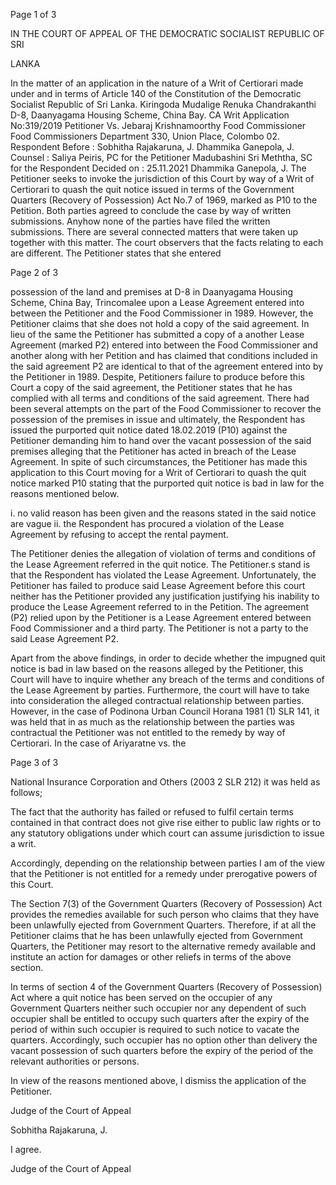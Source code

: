 Page 1 of 3

IN THE COURT OF APPEAL OF THE DEMOCRATIC SOCIALIST REPUBLIC OF SRI

LANKA

In the matter of an application in the nature of a Writ of Certiorari made under and in terms of Article 140 of the Constitution of the Democratic Socialist Republic of Sri Lanka. Kiringoda Mudalige Renuka Chandrakanthi D-8, Daanyagama Housing Scheme, China Bay. CA Writ Application No:319/2019 Petitioner Vs. Jebaraj Krishnamoorthy Food Commissioner Food Commissioners Department 330, Union Place, Colombo 02. Respondent Before : Sobhitha Rajakaruna, J. Dhammika Ganepola, J. Counsel : Saliya Peiris, PC for the Petitioner Madubashini Sri Meththa, SC for the Respondent Decided on : 25.11.2021 Dhammika Ganepola, J. The Petitioner seeks to invoke the jurisdiction of this Court by way of a Writ of Certiorari to quash the quit notice issued in terms of the Government Quarters (Recovery of Possession) Act No.7 of 1969, marked as P10 to the Petition. Both parties agreed to conclude the case by way of written submissions. Anyhow none of the parties have filed the written submissions. There are several connected matters that were taken up together with this matter. The court observers that the facts relating to each are different. The Petitioner states that she entered

Page 2 of 3

possession of the land and premises at D-8 in Daanyagama Housing Scheme, China Bay, Trincomalee upon a Lease Agreement entered into between the Petitioner and the Food Commissioner in 1989. However, the Petitioner claims that she does not hold a copy of the said agreement. In lieu of the same the Petitioner has submitted a copy of a another Lease Agreement (marked P2) entered into between the Food Commissioner and another along with her Petition and has claimed that conditions included in the said agreement P2 are identical to that of the agreement entered into by the Petitioner in 1989. Despite, Petitioners failure to produce before this Court a copy of the said agreement, the Petitioner states that he has complied with all terms and conditions of the said agreement. There had been several attempts on the part of the Food Commissioner to recover the possession of the premises in issue and ultimately, the Respondent has issued the purported quit notice dated 18.02.2019 (P10) against the Petitioner demanding him to hand over the vacant possession of the said premises alleging that the Petitioner has acted in breach of the Lease Agreement. In spite of such circumstances, the Petitioner has made this application to this Court moving for a Writ of Certiorari to quash the quit notice marked P10 stating that the purported quit notice is bad in law for the reasons mentioned below.

i. no valid reason has been given and the reasons stated in the said notice are vague ii. the Respondent has procured a violation of the Lease Agreement by refusing to accept the rental payment.

The Petitioner denies the allegation of violation of terms and conditions of the Lease Agreement referred in the quit notice. The Petitioner.s stand is that the Respondent has violated the Lease Agreement. Unfortunately, the Petitioner has failed to produce said Lease Agreement before this court neither has the Petitioner provided any justification justifying his inability to produce the Lease Agreement referred to in the Petition. The agreement (P2) relied upon by the Petitioner is a Lease Agreement entered between Food Commissioner and a third party. The Petitioner is not a party to the said Lease Agreement P2.

Apart from the above findings, in order to decide whether the impugned quit notice is bad in law based on the reasons alleged by the Petitioner, this Court will have to inquire whether any breach of the terms and conditions of the Lease Agreement by parties. Furthermore, the court will have to take into consideration the alleged contractual relationship between parties. However, in the case of Podinona Urban Council Horana 1981 (1) SLR 141, it was held that in as much as the relationship between the parties was contractual the Petitioner was not entitled to the remedy by way of Certiorari. In the case of Ariyaratne vs. the

Page 3 of 3

National Insurance Corporation and Others (2003 2 SLR 212) it was held as follows;

The fact that the authority has failed or refused to fulfil certain terms contained in that contract does not give rise either to public law rights or to any statutory obligations under which court can assume jurisdiction to issue a writ.

Accordingly, depending on the relationship between parties I am of the view that the Petitioner is not entitled for a remedy under prerogative powers of this Court.

The Section 7(3) of the Government Quarters (Recovery of Possession) Act provides the remedies available for such person who claims that they have been unlawfully ejected from Government Quarters. Therefore, if at all the Petitioner claims that he has been unlawfully ejected from Government Quarters, the Petitioner may resort to the alternative remedy available and institute an action for damages or other reliefs in terms of the above section.

In terms of section 4 of the Government Quarters (Recovery of Possession) Act where a quit notice has been served on the occupier of any Government Quarters neither such occupier nor any dependent of such occupier shall be entitled to occupy such quarters after the expiry of the period of within such occupier is required to such notice to vacate the quarters. Accordingly, such occupier has no option other than delivery the vacant possession of such quarters before the expiry of the period of the relevant authorities or persons.

In view of the reasons mentioned above, I dismiss the application of the Petitioner.

Judge of the Court of Appeal

Sobhitha Rajakaruna, J.

I agree.

Judge of the Court of Appeal